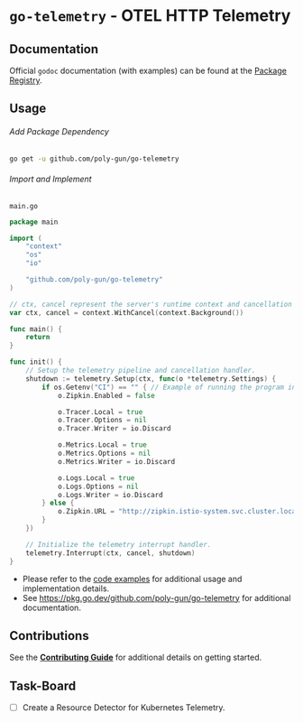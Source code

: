 # `go-telemetry` - OTEL HTTP Telemetry

## Documentation

Official `godoc` documentation (with examples) can be found at the [Package Registry](https://pkg.go.dev/github.com/poly-gun/go-telemetry).

## Usage

###### Add Package Dependency

```bash
go get -u github.com/poly-gun/go-telemetry
```

###### Import and Implement

`main.go`

```go
package main

import (
    "context"
    "os"
    "io"

    "github.com/poly-gun/go-telemetry"
)

// ctx, cancel represent the server's runtime context and cancellation handler.
var ctx, cancel = context.WithCancel(context.Background())

func main() {
    return
}

func init() {
    // Setup the telemetry pipeline and cancellation handler.
    shutdown := telemetry.Setup(ctx, func(o *telemetry.Settings) {
        if os.Getenv("CI") == "" { // Example of running the program in a local, development environment.
            o.Zipkin.Enabled = false

            o.Tracer.Local = true
            o.Tracer.Options = nil
            o.Tracer.Writer = io.Discard

            o.Metrics.Local = true
            o.Metrics.Options = nil
            o.Metrics.Writer = io.Discard

            o.Logs.Local = true
            o.Logs.Options = nil
            o.Logs.Writer = io.Discard
        } else {
            o.Zipkin.URL = "http://zipkin.istio-system.svc.cluster.local:9411"
        }
    })

    // Initialize the telemetry interrupt handler.
    telemetry.Interrupt(ctx, cancel, shutdown)
}
```

- Please refer to the [code examples](./example_test.go) for additional usage and implementation details.
- See https://pkg.go.dev/github.com/poly-gun/go-telemetry for additional documentation.

## Contributions

See the [**Contributing Guide**](./CONTRIBUTING.md) for additional details on getting started.

## Task-Board

- [ ] Create a Resource Detector for Kubernetes Telemetry.
